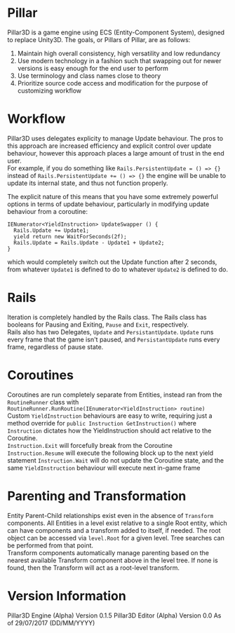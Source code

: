 # Pillar
Pillar3D is a game engine using ECS (Entity-Component System), designed to replace Unity3D.  The goals, or Pillars of Pillar, are as follows:
1.  Maintain high overall consistency, high versatility and low redundancy
2.  Use modern technology in a fashion such that swapping out for newer versions is easy enough for the end user to perform
3.  Use terminology and class names close to theory
4.  Prioritize source code access and modification for the purpose of customizing workflow

# Workflow
Pillar3D uses delegates explicity to manage Update behaviour.  The pros to this approach are increased efficiency and explicit control over update behaviour, however this approach places a large amount of trust in the end user.  
For example, if you do something like 
`Rails.PersistentUpdate = () => {}`
instead of 
`Rails.PersistentUpdate += () => {}`
the engine will be unable to update its internal state, and thus not function properly.  

The explicit nature of this means that you have some extremely powerful options in terms of update behaviour, particularly in modifying update behaviour from a coroutine:
```void SomeClass () : base(false) => RoutineRunner.StartRoutine(UpdateSwapper());
IENumerator<YieldInstruction> UpdateSwapper () {
  Rails.Update += Update1;
  yield return new WaitForSeconds(2f);
  Rails.Update = Rails.Update - Update1 + Update2;
}
```
which would completely switch out the Update function after 2 seconds, from whatever `Update1` is defined to do to whatever `Update2` is defined to do.

# Rails
Iteration is completely handled by the Rails class.  The Rails class has booleans for Pausing and Exiting, `Pause` and `Exit`, respectively.  
Rails also has two Delegates, `Update` and `PersistantUpdate`.  `Update` runs every frame that the game isn't paused, and `PersistantUpdate` runs every frame, regardless of pause state.

# Coroutines
Coroutines are run completely separate from Entities, instead ran from the `RoutineRunner` class with `RoutineRunner.RunRoutine(IEnumerator<YieldInstruction> routine)`
Custom `YieldInstruction` behaviours are easy to write, requiring just a method override for `public Instruction GetInstruction()` where `Instruction` dictates how the YieldInstruction should act relative to the Coroutine.  
`Instruction.Exit` will forcefully break from the Coroutine
`Instruction.Resume` will execute the following block up to the next yield statement
`Instruction.Wait` will do not update the Coroutine state, and the same `YieldInstruction` behaviour will execute next in-game frame

# Parenting and Transformation
Entity Parent-Child relationships exist even in the absence of `Transform` components.  All Entities in a level exist relative to a single Root entity, which can have components and a transform added to itself, if needed.
The root object can be accessed via `level.Root` for a given level.  Tree searches can be performed from that point.  
Transform components automatically manage parenting based on the nearest available Transform component above in the level tree.  If none is found, then the Transform will act as a root-level transform.

# Version Information
Pillar3D Engine (Alpha) Version 0.1.5
Pillar3D Editor (Alpha) Version 0.0
As of 29/07/2017 (DD/MM/YYYY)
